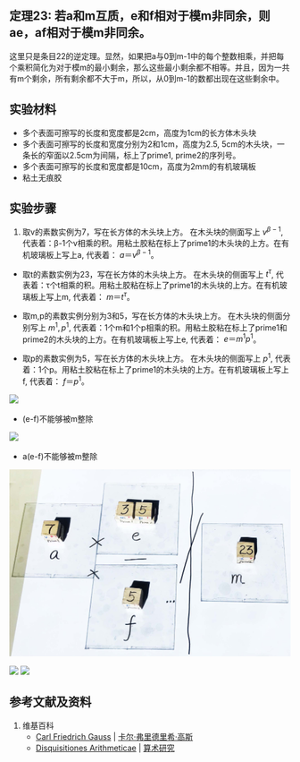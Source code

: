 ## 定理23: 若a和m互质，e和f相对于模m非同余，则ae，af相对于模m非同余。

这里只是条目22的逆定理。显然，如果把a与0到m-1中的每个整数相乘，并把每个乘积简化为对于模m的最小剩余，那么这些最小剩余都不相等。并且，因为一共有m个剩余，所有剩余都不大于m，所以，从0到m-1的数都出现在这些剩余中。

## 实验材料

- 多个表面可擦写的长度和宽度都是2cm，高度为1cm的长方体木头块
- 多个表面可擦写的长度和宽度分别为2和1cm，高度为2.5, 5cm的木头块，一条长的窄面以2.5cm为间隔，标上了prime1, prime2的序列号。
- 多个表面可擦写的长度和宽度都是10cm，高度为2mm的有机玻璃板
- 粘土无痕胶

## 实验步骤

1. 取v的素数实例为7，写在长方体的木头块上方。
在木头块的侧面写上 $v^{β-1}$,
代表着：β-1个v相乘的积。用粘土胶粘在标上了prime1的木头块的上方。在有机玻璃板上写上a, 代表着： $a＝v^{β-1}$。

- 取t的素数实例为23，写在长方体的木头块上方。
在木头块的侧面写上 $t^{τ}$,
代表着：τ个t相乘的积。用粘土胶粘在标上了prime1的木头块的上方。在有机玻璃板上写上m, 代表着： $m＝t^{τ}$。

- 取m,p的素数实例分别为3和5，写在长方体的木头块上方。
在木头块的侧面分别写上 $m^1, p^1$,
代表着：1个m和1个p相乘的积。用粘土胶粘在标上了prime1和prime2的木头块的上方。在有机玻璃板上写上e, 代表着： $e＝m^{1}p^{1}$。

- 取p的素数实例为5，写在长方体的木头块上方。
在木头块的侧面写上 $p^{1}$,
代表着：1个p。用粘土胶粘在标上了prime1的木头块的上方。在有机玻璃板上写上f, 代表着： $f＝p^{1}$。

![](/images/数论/高斯的算术研究中典型的推演实验/章2/定理23/23-1.jpg)

- (e-f)不能够被m整除

![](/images/数论/高斯的算术研究中典型的推演实验/章2/定理23/23-2.jpg)

- a(e-f)不能够被m整除

![](/images/数论/高斯的算术研究中典型的推演实验/章2/定理23/23-3.jpg)

![](/images/数论/高斯的算术研究中典型的推演实验/章2/定理23/23-4.jpg)
![](/images/数论/高斯的算术研究中典型的推演实验/章2/定理23/23-5.jpg)

## 参考文献及资料

1. 维基百科
	- [Carl Friedrich Gauss](https://en.wikipedia.org/wiki/Carl_Friedrich_Gauss) | [卡尔·弗里德里希·高斯](https://zh.wikipedia.org/wiki/%E5%8D%A1%E7%88%BE%C2%B7%E5%BC%97%E9%87%8C%E5%BE%B7%E9%87%8C%E5%B8%8C%C2%B7%E9%AB%98%E6%96%AF) 
	- [Disquisitiones Arithmeticae](https://en.wikipedia.org/wiki/Disquisitiones_Arithmeticae) | [算术研究](https://zh.wikipedia.org/wiki/算术研究) 



